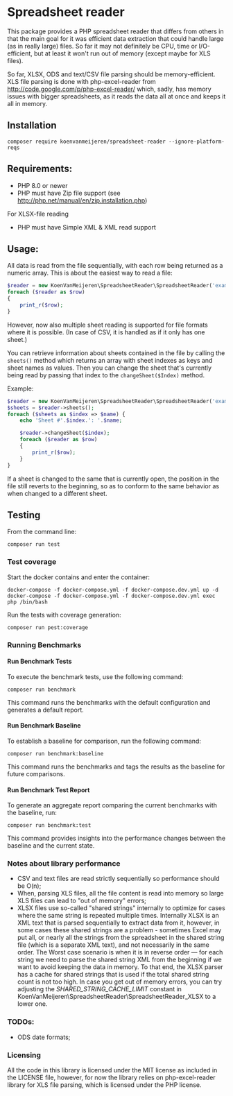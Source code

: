 # Spreadsheet reader
This package provides a PHP spreadsheet reader that differs from others in that the main goal for it was efficient
data extraction that could handle large (as in really large) files. So far it may not definitely be CPU, time
or I/O-efficient, but at least it won't run out of memory (except maybe for XLS files).

So far, XLSX, ODS and text/CSV file parsing should be memory-efficient. XLS file parsing is done with php-excel-reader
from http://code.google.com/p/php-excel-reader/ which, sadly, has memory issues with bigger spreadsheets, as it reads the
data all at once and keeps it all in memory.

## Installation
```shell
composer require koenvanmeijeren/spreadsheet-reader --ignore-platform-reqs
```

## Requirements:
* PHP 8.0 or newer
* PHP must have Zip file support (see http://php.net/manual/en/zip.installation.php)

For XLSX-file reading
* PHP must have Simple XML & XML read support

## Usage:

All data is read from the file sequentially, with each row being returned as a numeric array.
This is about the easiest way to read a file:
```php
$reader = new KoenVanMeijeren\SpreadsheetReader\SpreadsheetReader('example.xlsx');
foreach ($reader as $row)
{
	print_r($row);
}
```

However, now also multiple sheet reading is supported for file formats where it is possible. (In case of CSV, it is handled as if
it only has one sheet.)

You can retrieve information about sheets contained in the file by calling the `sheets()` method which returns an array with
sheet indexes as keys and sheet names as values. Then you can change the sheet that's currently being read by passing that index
to the `changeSheet($Index)` method.

Example:

```php
$reader = new KoenVanMeijeren\SpreadsheetReader\SpreadsheetReader('example.xlsx');
$sheets = $reader->sheets();
foreach ($sheets as $index => $name) {
	echo 'Sheet #'.$index.': '.$name;

	$reader->changeSheet($index);
	foreach ($reader as $row)
	{
		print_r($row);
	}
}
```

If a sheet is changed to the same that is currently open, the position in the file still reverts to the beginning, so as to conform
to the same behavior as when changed to a different sheet.

## Testing

From the command line:
```shell
composer run test
```

### Test coverage

Start the docker contains and enter the container:
```shell
docker-compose -f docker-compose.yml -f docker-compose.dev.yml up -d
docker-compose -f docker-compose.yml -f docker-compose.dev.yml exec php /bin/bash
```

Run the tests with coverage generation:
```shell
composer run pest:coverage
```

### Running Benchmarks

#### Run Benchmark Tests

To execute the benchmark tests, use the following command:
```shell
composer run benchmark
```

This command runs the benchmarks with the default configuration and generates a default report.

#### Run Benchmark Baseline

To establish a baseline for comparison, run the following command:
```shell
composer run benchmark:baseline
```

This command runs the benchmarks and tags the results
as the baseline for future comparisons.

#### Run Benchmark Test Report

To generate an aggregate report comparing the current benchmarks
with the baseline, run:
```shell
composer run benchmark:test
```

This command provides insights into the performance changes
between the baseline and the current state.

### Notes about library performance
*  CSV and text files are read strictly sequentially so performance should be O(n);
*  When, parsing XLS files, all the file content is read into memory so large XLS files can lead to "out of memory" errors;
*  XLSX files use so-called "shared strings" internally to optimize for cases where the same string is repeated multiple times.
	Internally XLSX is an XML text that is parsed sequentially to extract data from it, however, in some cases these shared strings are a problem -
	sometimes Excel may put all, or nearly all the strings from the spreadsheet in the shared string file (which is a separate XML text), and not necessarily in the same
	order. The Worst case scenario is when it is in reverse order — for each string we need to parse the shared string XML from the beginning if we want to avoid keeping the data in memory.
	To that end, the XLSX parser has a cache for shared strings that is used if the total shared string count is not too high. In case you get out of memory errors, you can
	try adjusting the *SHARED_STRING_CACHE_LIMIT* constant in KoenVanMeijeren\SpreadsheetReader\SpreadsheetReader_XLSX to a lower one.

### TODOs:
*  ODS date formats;

### Licensing
All the code in this library is licensed under the MIT license as included in the LICENSE file, however, for now the library
relies on php-excel-reader library for XLS file parsing, which is licensed under the PHP license.
